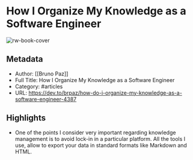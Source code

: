 # How I Organize My Knowledge as a Software Engineer

![rw-book-cover](https://readwise-assets.s3.amazonaws.com/static/images/article4.6bc1851654a0.png)

## Metadata
- Author: [[Bruno Paz]]
- Full Title: How I Organize My Knowledge as a Software Engineer
- Category: #articles
- URL: https://dev.to/brpaz/how-do-i-organize-my-knowledge-as-a-software-engineer-4387

## Highlights
- One of the points I consider very important regarding knowledge management is to avoid lock-in in a particular platform. All the tools I use, allow to export your data in standard formats like Markdown and HTML.
